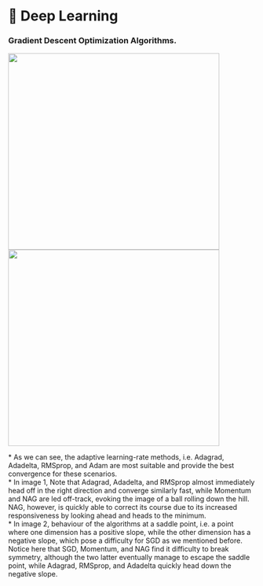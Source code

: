 # 🧠 Deep Learning<br>

### Gradient Descent Optimization Algorithms.
<p align="left">
  <kbd>
  <img width="430" height="400" src="https://ruder.io/content/images/2016/09/contours_evaluation_optimizers.gif">
    <img width="430" height="400" src="https://ruder.io/content/images/2016/09/saddle_point_evaluation_optimizers.gif">
  </kbd>  
</p>
* As we can see, the adaptive learning-rate methods, i.e. Adagrad, Adadelta, RMSprop, and Adam are most suitable and provide the best convergence for these scenarios.<br>
* In image 1, Note that Adagrad, Adadelta, and RMSprop almost immediately head off in the right direction and converge similarly fast, while Momentum and NAG are led off-track, evoking the image of a ball rolling down the hill. NAG, however, is quickly able to correct its course due to its increased responsiveness by looking ahead and heads to the minimum.<br>
* In image 2, behaviour of the algorithms at a saddle point, i.e. a point where one dimension has a positive slope, while the other dimension has a negative slope, which pose a difficulty for SGD as we mentioned before. Notice here that SGD, Momentum, and NAG find it difficulty to break symmetry, although the two latter eventually manage to escape the saddle point, while Adagrad, RMSprop, and Adadelta quickly head down the negative slope.



